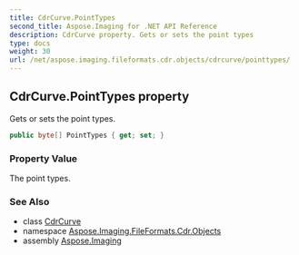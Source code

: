 ```yaml
---
title: CdrCurve.PointTypes
second_title: Aspose.Imaging for .NET API Reference
description: CdrCurve property. Gets or sets the point types
type: docs
weight: 30
url: /net/aspose.imaging.fileformats.cdr.objects/cdrcurve/pointtypes/
---
```

## CdrCurve.PointTypes property

Gets or sets the point types.

```csharp
public byte[] PointTypes { get; set; }
```

### Property Value

The point types.

### See Also

* class [CdrCurve](../)
* namespace [Aspose.Imaging.FileFormats.Cdr.Objects](../../cdrcurve/)
* assembly [Aspose.Imaging](../../../)


